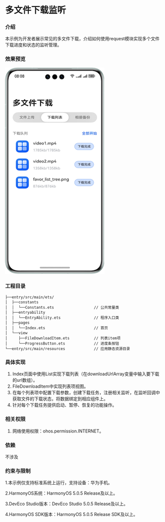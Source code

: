 # 多文件下载监听

### 介绍

本示例为开发者展示常见的多文件下载，介绍如何使用request模块实现多个文件下载进度和状态的监听管理。

### 效果预览
![](./screenshots/device/download.png)

### 工程目录

```
├──entry/src/main/ets/
│  ├──constants
│  │  └──Constants.ets                  // 公共常量类
│  ├──entryability
│  │  └──EntryAbility.ets               // 程序入口类
│  ├──pages                 
│  │  └──Index.ets                      // 首页
│  └──view     
│     ├──FileDownloadItem.ets           // 列表item项            
│     └──ProgressButton.ets             // 进度条按钮
└──entry/src/main/resources             // 应用静态资源目录
```

### 具体实现

1. Index页面中使用List实现下载列表（在downloadUrlArray变量中输入要下载的url数组）。
2. FileDownloadItem中实现列表项视图。
3. 在每个列表项中配置下载参数，创建下载任务，注册相关监听，在监听回调中获取文件的下载状态，将数据绑定到相应组件上。
4. 针对每个下载任务提供启动、暂停、恢复的功能操作。

### 相关权限

1. 网络使用权限：ohos.permission.INTERNET。

### 依赖
不涉及

### 约束与限制

1.本示例仅支持标准系统上运行，支持设备：华为手机。 

2.HarmonyOS系统：HarmonyOS 5.0.5 Release及以上。

3.DevEco Studio版本：DevEco Studio 5.0.5 Release及以上。

4.HarmonyOS SDK版本：HarmonyOS 5.0.5 Release SDK及以上。